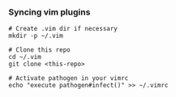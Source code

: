 ### Syncing vim plugins

```
# Create .vim dir if necessary
mkdir -p ~/.vim

# Clone this repo
cd ~/.vim
git clone <this-repo>

# Activate pathogen in your vimrc
echo "execute pathogen#infect()" >> ~/.vimrc
```
